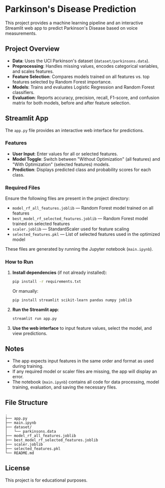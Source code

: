 # Parkinson's Disease Prediction

This project provides a machine learning pipeline and an interactive Streamlit web app to predict Parkinson's Disease based on voice measurements.

## Project Overview

- **Data**: Uses the UCI Parkinson's dataset (`dataset/parkinsons.data`).
- **Preprocessing**: Handles missing values, encodes categorical variables, and scales features.
- **Feature Selection**: Compares models trained on all features vs. top features selected by Random Forest importance.
- **Models**: Trains and evaluates Logistic Regression and Random Forest classifiers.
- **Evaluation**: Reports accuracy, precision, recall, F1-score, and confusion matrix for both models, before and after feature selection.

## Streamlit App

The `app.py` file provides an interactive web interface for predictions.

### Features

- **User Input**: Enter values for all or selected features.
- **Model Toggle**: Switch between "Without Optimization" (all features) and "With Optimization" (selected features) models.
- **Prediction**: Displays predicted class and probability scores for each class.

### Required Files

Ensure the following files are present in the project directory:
- `model_rf_all_features.joblib` — Random Forest model trained on all features
- `best_model_rf_selected_features.joblib` — Random Forest model trained on selected features
- `scaler.joblib` — StandardScaler used for feature scaling
- `selected_features.pkl` — List of selected features used in the optimized model

These files are generated by running the Jupyter notebook (`main.ipynb`).

### How to Run

1. **Install dependencies** (if not already installed):

   ```bash
   pip install -r requirements.txt
   ```

   Or manually:

   ```bash
   pip install streamlit scikit-learn pandas numpy joblib
   ```

2. **Run the Streamlit app**:

   ```bash
   streamlit run app.py
   ```

3. **Use the web interface** to input feature values, select the model, and view predictions.

## Notes

- The app expects input features in the same order and format as used during training.
- If any required model or scaler files are missing, the app will display an error.
- The notebook (`main.ipynb`) contains all code for data processing, model training, evaluation, and saving the necessary files.

## File Structure

```
.
├── app.py
├── main.ipynb
├── dataset/
│   └── parkinsons.data
├── model_rf_all_features.joblib
├── best_model_rf_selected_features.joblib
├── scaler.joblib
├── selected_features.pkl
└── README.md
```

## License

This project is for educational purposes.
